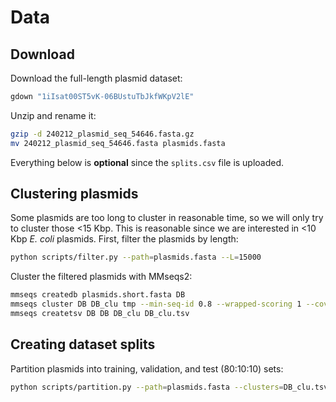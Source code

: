 # Data

## Download

Download the full-length plasmid dataset:

```bash
gdown "1iIsat00ST5vK-06BUstuTbJkfWKpV2lE" 
```

Unzip and rename it:

```bash 
gzip -d 240212_plasmid_seq_54646.fasta.gz
mv 240212_plasmid_seq_54646.fasta plasmids.fasta
```

Everything below is **optional** since the `splits.csv` file is uploaded.
 
## Clustering plasmids

Some plasmids are too long to cluster in reasonable time, so we will only try to cluster those <15 Kbp. This is
reasonable since we are interested in <10 Kbp *E. coli* plasmids. First, filter the plasmids by length:

```bash
python scripts/filter.py --path=plasmids.fasta --L=15000
```

Cluster the filtered plasmids with MMseqs2:

```bash
mmseqs createdb plasmids.short.fasta DB
mmseqs cluster DB DB_clu tmp --min-seq-id 0.8 --wrapped-scoring 1 --cov-mode 3 --cluster-reassign
mmseqs createtsv DB DB DB_clu DB_clu.tsv 
```

## Creating dataset splits

Partition plasmids into training, validation, and test (80:10:10) sets:

```bash 
python scripts/partition.py --path=plasmids.fasta --clusters=DB_clu.tsv --out=splits.csv
```
